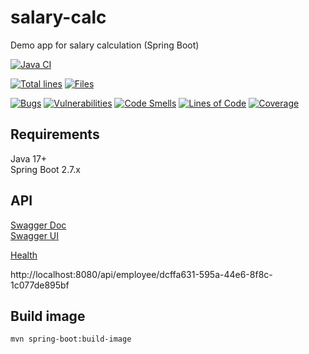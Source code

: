 # salary-calc
Demo app for salary calculation (Spring Boot)

[![Java CI](https://github.com/mfvanek/salary-calc/actions/workflows/tests.yml/badge.svg)](https://github.com/mfvanek/salary-calc/actions/workflows/tests.yml)

[![Total lines](https://tokei.rs/b1/github/mfvanek/salary-calc)](https://github.com/mfvanek/salary-calc)
[![Files](https://tokei.rs/b1/github/mfvanek/salary-calc?category=files)](https://github.com/mfvanek/salary-calc)

[![Bugs](https://sonarcloud.io/api/project_badges/measure?project=mfvanek_salary-calc&metric=bugs)](https://sonarcloud.io/summary/new_code?id=mfvanek_salary-calc)
[![Vulnerabilities](https://sonarcloud.io/api/project_badges/measure?project=mfvanek_salary-calc&metric=vulnerabilities)](https://sonarcloud.io/summary/new_code?id=mfvanek_salary-calc)
[![Code Smells](https://sonarcloud.io/api/project_badges/measure?project=mfvanek_salary-calc&metric=code_smells)](https://sonarcloud.io/summary/new_code?id=mfvanek_salary-calc)
[![Lines of Code](https://sonarcloud.io/api/project_badges/measure?project=mfvanek_salary-calc&metric=ncloc)](https://sonarcloud.io/summary/new_code?id=mfvanek_salary-calc)
[![Coverage](https://sonarcloud.io/api/project_badges/measure?project=mfvanek_salary-calc&metric=coverage)](https://sonarcloud.io/summary/new_code?id=mfvanek_salary-calc)

## Requirements
Java 17+  
Spring Boot 2.7.x

## API
[Swagger Doc](http://localhost:8090/v3/api-docs)  
[Swagger UI](http://localhost:8090/actuator/swagger-ui)

[Health](http://localhost:8090/actuator/health)

http://localhost:8080/api/employee/dcffa631-595a-44e6-8f8c-1c077de895bf

## Build image
```
mvn spring-boot:build-image
```
